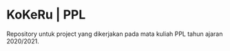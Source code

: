 # KoKeRu | PPL
Repository untuk project yang dikerjakan pada mata kuliah PPL tahun ajaran 2020/2021.
